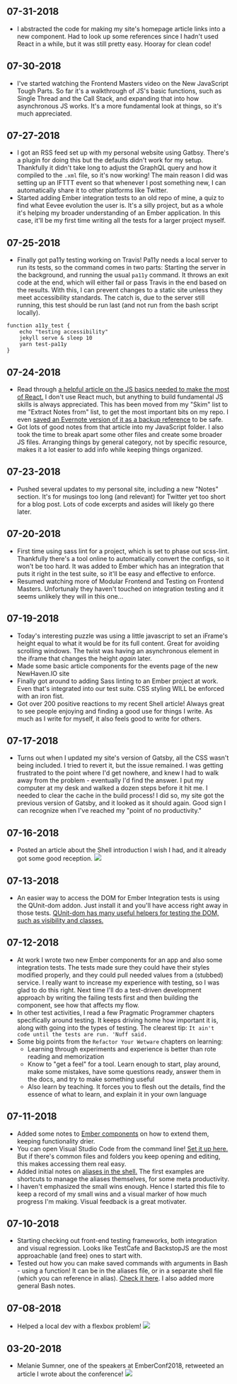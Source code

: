 ## 07-31-2018

* I abstracted the code for making my site's homepage article links into a new component. Had to look up some references since I hadn't used React in a while, but it was still pretty easy. Hooray for clean code!

## 07-30-2018

* I've started watching the Frontend Masters video on the New JavaScript Tough Parts. So far it's a walkthrough of JS's basic functions, such as Single Thread and the Call Stack, and expanding that into how asynchronous JS works. It's a more fundamental look at things, so it's much appreciated.

## 07-27-2018

* I got an RSS feed set up with my personal website using Gatbsy. There's a plugin for doing this but the defaults didn't work for my setup. Thankfully it didn't take long to adjust the GraphQL query and how it compiled to the `.xml` file, so it's now working! The main reason I did was setting up an IFTTT event so that whenever I post something new, I can automatically share it to other platforms like Twitter.
* Started adding Ember integration tests to an old repo of mine, a quiz to find what Eevee evolution the user is. It's a silly project, but as a whole it's helping my broader understanding of an Ember application. In this case, it'll be my first time writing all the tests for a larger project myself.

## 07-25-2018

* Finally got pa11y testing working on Travis! Pa11y needs a local server to run its tests, so the command comes in two parts: Starting the server in the background, and running the usual `pa11y` command. It throws an exit code at the end, which will either fail or pass Travis in the end based on the results. With this, I can prevent changes to a static site unless they meet accessibility standards. The catch is, due to the server still running, this test should be run last (and not run from the bash script locally).

```
function a11y_test {
    echo "testing accessibility"
    jekyll serve & sleep 10
    yarn test-pa11y
}
```

## 07-24-2018

* Read through [a helpful article on the JS basics needed to make the most of React.](https://www.robinwieruch.de/javascript-fundamentals-react-requirements/#react-javascript) I don't use React much, but anything to build fundamental JS skills is always appreciated. This has been moved from my "Skim" list to me "Extract Notes from" list, to get the most important bits on my repo. I even [saved an Evernote version of it as a backup reference](https://www.evernote.com/shard/s268/sh/4bc948c6-8066-4dea-90b2-ed7b46efe0c5/94a241a004e052048e9c2eb92814e65a) to be safe.
* Got lots of good notes from that article into my JavaScript folder. I also took the time to break apart some other files and create some broader JS files. Arranging things by general category, not by specific resource, makes it a lot easier to add info while keeping things organized.

## 07-23-2018

* Pushed several updates to my personal site, including a new "Notes" section. It's for musings too long (and relevant) for Twitter yet too short for a blog post. Lots of code excerpts and asides will likely go there later.

## 07-20-2018

* First time using sass lint for a project, which is set to phase out scss-lint. Thankfully there's a tool online to automatically convert the configs, so it won't be too hard. It was added to Ember which has an integration that puts it right in the test suite, so it'll be easy and effective to enforce.
* Resumed watching more of Modular Frontend and Testing on Frontend Masters. Unfortunaly they haven't touched on integration testing and it seems unlikely they will in this one...

## 07-19-2018

* Today's interesting puzzle was using a little javascript to set an iFrame's height equal to what it would be for its full content. Great for avoiding scrolling windows. The twist was having an asynchronous element in the iframe that changes the height _again_ later.
* Made some basic article components for the events page of the new NewHaven.IO site
* Finally got around to adding Sass linting to an Ember project at work. Even that's integrated into our test suite. CSS styling WILL be enforced with an iron fist.
* Got over 200 positive reactions to my recent Shell article! Always great to see people enjoying and finding a good use for things I write. As much as I write for myself, it also feels good to write for others.

## 07-17-2018

* Turns out when I updated my site's version of Gatsby, all the CSS wasn't being included. I tried to revert it, but the issue remained. I was getting frustrated to the point where I'd get nowhere, and knew I had to walk away from the problem - eventually I'd find the answer. I put my computer at my desk and walked a dozen steps before it hit me. I needed to clear the cache in the build process! I did so, my site got the previous version of Gatsby, and it looked as it should again. Good sign I can recognize when I've reached my "point of no productivity."

## 07-16-2018

* Posted an article about the Shell introduction I wish I had, and it already got some good reception. ![](./smallWinImages/shell_post_comment.png)

## 07-13-2018

* An easier way to access the DOM for Ember Integration tests is using the QUnit-dom addon. Just install it and you'll have access right away in those tests. [QUnit-dom has many useful helpers for testing the DOM, such as visibility and classes.](https://github.com/simplabs/qunit-dom/blob/master/API.md)

## 07-12-2018

* At work I wrote two new Ember components for an app and also some integration tests. The tests made sure they could have their styles modified properly, and they could pull needed values from a (stubbed) service. I really want to increase my experience with testing, so I was glad to do this right. Next time I'll do a test-driven development approach by writing the failing tests first and then building the component, see how that affects my flow.
* In other test activities, I read a few Pragmatic Programmer chapters specifically around testing. It keeps driving home how important it is, along with going into the types of testing. The clearest tip: `It ain't code until the tests are run. 'Nuff said.`
* Some big points from the `Refactor Your Wetware` chapters on learning:
  * Learning through experiments and experience is better than rote reading and memorization
  * Know to "get a feel" for a tool. Learn enough to start, play around, make some mistakes, have some questions ready, answer them in the docs, and try to make something useful
  * Also learn by teaching. It forces you to flesh out the details, find the essence of what to learn, and explain it in your own language

## 07-11-2018

* Added some notes to [Ember components](./../JavaScript/Ember/Components.md#component-extending) on how to extend them, keeping functionality drier.
* You can open Visual Studio Code from the command line! [Set it up here.](https://code.visualstudio.com/docs/setup/mac) But if there's common files and folders you keep opening and editing, this makes accessing them real easy.
* Added initial notes on [aliases in the shell.](./../Programming/bash.md#managing-aliases) The first examples are shortcuts to manage the aliases themselves, for some meta productivity.
* I haven't emphasized the small wins enough. Hence I started this file to keep a record of my small wins and a visual marker of how much progress I'm making. Visual feedback is a great motivater.

## 07-10-2018

* Starting checking out front-end testing frameworks, both integration and visual regression. Looks like TestCafe and BackstopJS are the most approachable (and free) ones to start with.
* Tested out how you can make saved commands with arguments in Bash - using a function! It can be in the aliases file, or in a separate shell file (which you can reference in alias). [Check it here](./../Programming/bash.md). I also added more general Bash notes.

## 07-08-2018

* Helped a local dev with a flexbox problem! ![](./smallWinImages/flexbox_help.png)

## 03-20-2018

* Melanie Sumner, one of the speakers at EmberConf2018, retweeted an article I wrote about the conference! ![](./smallWinImages/melanie_tweet.png)
